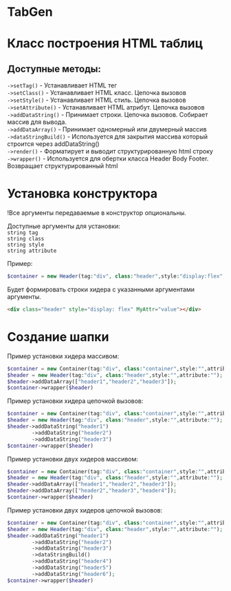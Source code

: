 # TabGen

<h1>Класс построения HTML таблиц</h1>

<h2>Доступные методы:</h2>

`->setTag()` - Устанавливает HTML тег <br>
`->setClass()` - Устанавливает HTML класс. Цепочка вызовов <br>
`->setStyle()` - Устанавливает HTML стиль. Цепочка вызовов <br>
`->setAttribute()` - Устанавливает HTML атрибут. Цепочка вызовов <br>
`->addDataString()` - Принимает строки. Цепочка вызовов. Собирает массив для вывода. <br>
`->addDataArray()` - Принимает одномерный или двумерный массив <br>
`->dataStringBuild()` - Используется для закрытия массива который строится через addDataString() <br>
`->render()` - Форматирует и выводит структурированную html строку <br>
`->wrapper()` - Используется для обертки класса Header Body Footer. Возвращает структурированный html <br>

<h1>Установка конструктора</h1>
!Все аргументы передаваемые в конструктор опциональны. <br>

Доступные аргументы для установки: <br>
    `string tag` <br>
    `string class` <br>
    `string style` <br>
    `string attribute` <br>

Пример:
```php
$container = new Header(tag:"div", class:"header",style:"display:flex",attribute:"MyAttr=value");
````
Будет формировать строки хидера с указанными аргументами аргументы.
```html
<div class="header" style="display: flex" MyAttr="value"></div>
```

<h1>Создание шапки</h1>
   
Пример установки хидера массивом: <br>
```php
$container = new Container(tag:"div", class:"container",style:"",attribute:"");
$header = new Header(tag:"div", class:"header",style:"",attribute:"");
$header->addDataArray(["header1","header2","header3"]);
$container->wrapper($header)
```

Пример установки хидера цепочкой вызовов: <br>
```php
$container = new Container(tag:"div", class:"container",style:"",attribute:"");
$header = new Header(tag:"div", class:"header",style:"",attribute:"");
$header->addDataString("header1")
        ->addDataString("header2")
        ->addDataString("header3")
$container->wrapper($header)
```

Пример установки двух хидеров массивом: <br>
```php
$container = new Container(tag:"div", class:"container",style:"",attribute:"");
$header = new Header(tag:"div", class:"header",style:"",attribute:"");
$header->addDataArray(["header1","header2","header3"]);
$header->addDataArray(["header2","header3","header4"]);
$container->wrapper($header)
```

Пример установки двух хидеров цепочкой вызовов: <br>
```php
$container = new Container(tag:"div", class:"container",style:"",attribute:"");
$header = new Header(tag:"div", class:"header",style:"",attribute:"");
$header->addDataString("header1")
        ->addDataString("header2")
        ->addDataString("header3")
        ->dataStringBuild()
        ->addDataString("header4")
        ->addDataString("header5")
        ->addDataString("header6");
$container->wrapper($header)
```

